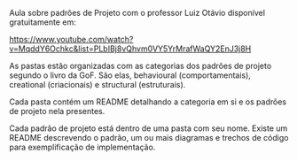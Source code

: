 Aula sobre padrões de Projeto com o professor Luiz Otávio disponível gratuitamente em:

https://www.youtube.com/watch?v=MqddY6Ochkc&list=PLbIBj8vQhvm0VY5YrMrafWaQY2EnJ3j8H

As pastas estão organizadas com as categorias dos padrões de projeto segundo o livro da GoF. São elas, behavioural (comportamentais), creational (criacionais) e structural (estruturais).

Cada pasta contém um README detalhando a categoria em si e os padrões de projeto nela presentes.

Cada padrão de projeto está dentro de uma pasta com seu nome. Existe um README descrevendo o padrão, um ou mais diagramas e trechos de código para exemplificação de implementação.

